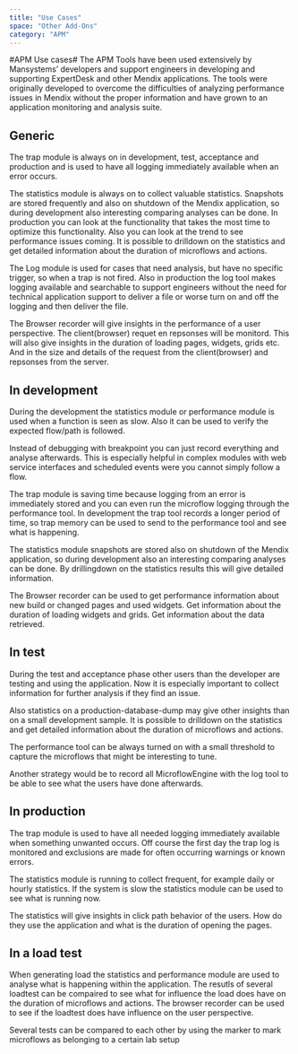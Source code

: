 ```yaml
---
title: "Use Cases"
space: "Other Add-Ons"
category: "APM"
---
```


#APM Use cases#
The APM Tools have been used extensively by Mansystems’ developers and support engineers in developing and supporting ExpertDesk and other Mendix applications. The tools were originally developed to overcome the difficulties of analyzing performance issues in Mendix without the proper information and have grown to an application monitoring and analysis suite.

## Generic ##
The trap module is always on in development, test, acceptance and production and is used to have all logging immediately available when an error occurs.

The statistics module is always on to collect valuable statistics. Snapshots are stored frequently and also on shutdown of the Mendix application, so during development also interesting comparing analyses can be done. In production you can look at the functionality that takes the most time to optimize this functionality. Also you can look at the trend to see performance issues coming. It is possible to drilldown on the statistics and get detailed information about the duration of microflows and actions.

The Log module is used for cases that need analysis, but have no specific trigger, so when a trap is not fired. Also in production the log tool makes logging available and searchable to support engineers without the need for technical application support to deliver a file or worse turn on and off the logging and then deliver the file.

The Browser recorder will give insights in the performance of a user perspective. The client(browser) requet en repsonses will be monitord. This will also give insights  in the duration of loading pages, widgets, grids etc. And in the size and details of the request from the client(browser) and repsonses from the server.

## In development ##
During the development the statistics module or performance module is used when a function is seen as slow. Also it can be used to verify the expected flow/path is followed.

Instead of debugging with breakpoint you can just record everything and analyse afterwards. This is especially helpful in complex modules with web service interfaces and scheduled events were you cannot simply follow a flow.

The trap module is saving time because logging from an error is immediately stored and you can even run the microflow logging through the performance tool. In development the trap tool records a longer period of time, so trap memory can be used to send to the performance tool and see what is happening.

The statistics module snapshots are stored also on shutdown of the Mendix application, so during development also an interesting comparing analyses can be done. By drillingdown on the statistics results this will give detailed information.

The Browser recorder can be used to get performance information about new build or changed pages and used widgets. Get information about the duration of loading widgets and grids. Get information about the data retrieved. 


## In test ##
During the test and acceptance phase other users than the developer are testing and using the application. Now it is especially important to collect information for further analysis if they find an issue.

Also statistics on a production-database-dump may give other insights than on a small development sample. It is possible to drilldown on the statistics and get detailed information about the duration of microflows and actions. 

The performance tool can be always turned on with a small threshold to capture the microflows that might be interesting to tune.

Another strategy would be to record all MicroflowEngine with the log tool to be able to see what the users have done afterwards.

## In production ##
The trap module is used to have all needed logging immediately available when something unwanted occurs. Off course the first day the trap log is monitored and exclusions are made for often occurring warnings or known errors.

The statistics module is running to collect frequent, for example daily or hourly statistics.  If the system is slow the statistics module can be used to see what is running now.

The statistics will give insights in click path behavior of the users. How do they use the application and what is the duration of opening the pages.


## In a load test ##
When generating load the statistics and performance module are used to analyse what is happening within the application. The resutls of several loadtest can be compaired to see what for influence the load does have on the duration of microflows and actions. The browser recorder can be used to see if the loadtest does have influence on the user perspective.

Several tests can be compared to each other by using the marker to mark microflows as belonging to a certain lab setup